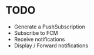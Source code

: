 # TODO

- Generate a PushSubscription
- Subscribe to FCM
- Receive notifications
- Display / Forward notifications
